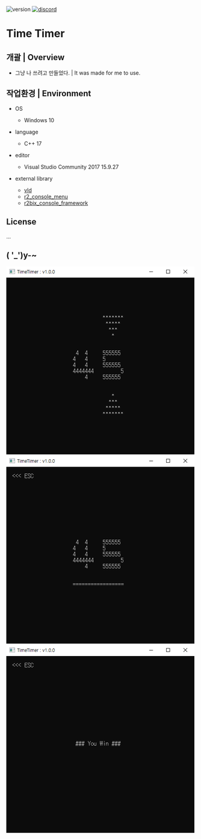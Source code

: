 <p align="left">
  <img src="https://img.shields.io/badge/version-1.0.0-green" alt="version">
  <a href="https://discord.gg/VSpW9FUSxX"><img src="https://img.shields.io/badge/Discord-R2Road-orange" alt="discord"></a>
</p>

# Time Timer


## 개괄 | Overview
- 그냥 나 쓰려고 만들었다. | It was made for me to use.


## 작업환경 | Environment
- OS
  - Windows 10

- language
  - C++ 17

- editor
  - Visual Studio Community 2017 15.9.27

- external library
  - [vld]( https://kinddragon.github.io/vld/ )
  - [r2_console_menu]( https://github.com/R2Road/r2_console_menu )
  - [r2bix_console_framework]( https://github.com/R2Road/r2bix_console_framework )


## License
...


## ( '_')y-~
<img src="https://github.com/R2Road/time_timer/blob/main/wiki/timetimer_v100_20220820_1.png"></img>
<img src="https://github.com/R2Road/time_timer/blob/main/wiki/timetimer_v100_20220820_2.png"></img>
<img src="https://github.com/R2Road/time_timer/blob/main/wiki/timetimer_v100_20220820_3.png"></img>
